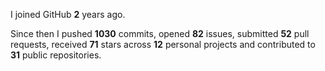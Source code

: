 I joined GitHub **2** years ago.

Since then I pushed **1030** commits, opened **82** issues, submitted **52** pull requests, received **71** stars across **12** personal projects and contributed to **31** public repositories.
